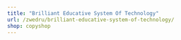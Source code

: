 ```yaml
---
title: "Brilliant Educative System Of Technology"
url: /zwedru/brilliant-educative-system-of-technology/
shop: copyshop
---
```

